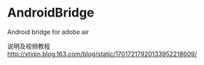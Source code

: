 AndroidBridge
=============

Android bridge for adobe air

说明及视频教程 http://xtiqin.blog.163.com/blog/static/17017217920133952218609/

